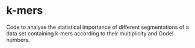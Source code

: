 # k-mers
Code to analyse the statistical importance of different segmentations of a data set containing k-mers according to their multiplicity and Godel numbers.
